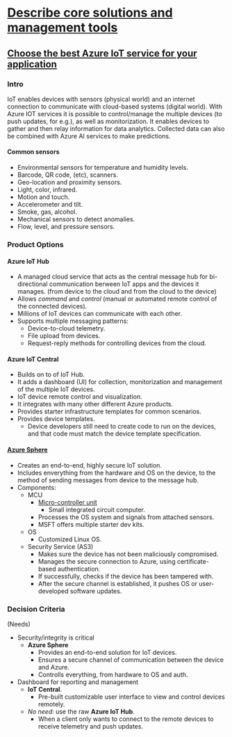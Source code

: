 # [Describe core solutions and management tools](https://docs.microsoft.com/en-us/learn/paths/az-900-describe-core-solutions-management-tools-azure/)

## [Choose the best Azure IoT service for your application](https://docs.microsoft.com/en-us/learn/modules/iot-fundamentals/)

### Intro

IoT enables devices with sensors (physical world) and an internet connection to communicate with cloud-based systems (digital world).
With Azure IOT services it is possible to control/manage the multiple devices (to push updates, for e.g.), as well as monitorization.
It enables devices to gather and then relay information for data analytics.
Collected data can also be combined with Azure AI services to make predictions.

#### Common sensors

- Environmental sensors for temperature and humidity levels.
- Barcode, QR code, (etc), scanners.
- Geo-location and proximity sensors.
- Light, color, infrared.
- Motion and touch.
- Accelerometer and tilt.
- Smoke, gas, alcohol.
- Mechanical sensors to detect anomalies.
- Flow, level, and pressure sensors.

### Product Options

#### Azure IoT Hub

- A managed cloud service that acts as the central message hub for bi-directional communication berween IoT apps and the devices it manages.
  (from device to the cloud and from the cloud to the device)
- Allows *command* and *control* (manual or automated remote control of the connected devices).
- Millions of IoT devices can communicate with each other.
- Supports multiple messaging patterns:
    - Device-to-cloud telemetry.
    - File upload from devices.
    - Request-reply methods for controlling devices from the cloud.

#### Azure IoT Central

- Builds on to of IoT Hub.
- It adds a dashboard (UI) for collection, monitorization and management of the multiple IoT devices.
- IoT device remote control and visualization.
- It integrates with many other different Azure products.
- Provides starter infrastructure templates for common scenarios.
- Provides device templates.
    - Device developers still need to create code to run on the devices, and that code must match the device template specification.

#### [Azure Sphere](https://azure.microsoft.com/en-us/services/azure-sphere/)

- Creates an end-to-end, highly secure IoT solution.
- Includes enverything from the hardware and OS on the device, to the method of sending messages from device to the message hub.
- Components:
    - MCU
        - [Micro-controller unit](https://en.wikipedia.org/wiki/Microcontroller/)
            - Small integrated circuit computer.
        - Processes the OS system and signals from attached sensors.
        - MSFT offers multiple starter dev kits.
    - OS
        - Customized Linux OS.
    - Security Service (AS3)
        - Makes sure the device has not been maliciously compromised.
        - Manages the secure connection to Azure, using certificate-based authentication.
        - If successfully, checks if the device has been tampered with.
        - After the secure channel is established, it pushes OS or user-developed software updates.

### Decision Criteria

(Needs)

- Security/integrity is critical
    - **Azure Sphere**
        - Provides an end-to-end solution for IoT devices.
        - Ensures a secure channel of communication between the device and Azure.
        - Controlls everything, from hardware to OS and auth.
- Dashboard for reporting and management
    - **IoT Central**.
        - Pre-built customizable user interface to view and control devices remotely.
    - *No need*: use the raw **Azure IoT Hub**.
        - When a client only wants to connect to the remote devices to receive telemetry and push updates.
